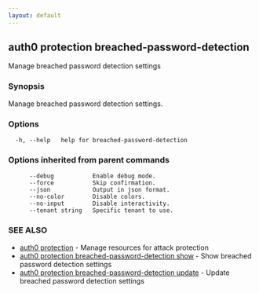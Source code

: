 ```yaml
---
layout: default
---
```

## auth0 protection breached-password-detection

Manage breached password detection settings

### Synopsis

Manage breached password detection settings.

### Options

```
  -h, --help   help for breached-password-detection
```

### Options inherited from parent commands

```
      --debug           Enable debug mode.
      --force           Skip confirmation.
      --json            Output in json format.
      --no-color        Disable colors.
      --no-input        Disable interactivity.
      --tenant string   Specific tenant to use.
```

### SEE ALSO

* [auth0 protection](auth0_protection.md)	 - Manage resources for attack protection
* [auth0 protection breached-password-detection show](auth0_protection_breached-password-detection_show.md)	 - Show breached password detection settings
* [auth0 protection breached-password-detection update](auth0_protection_breached-password-detection_update.md)	 - Update breached password detection settings

